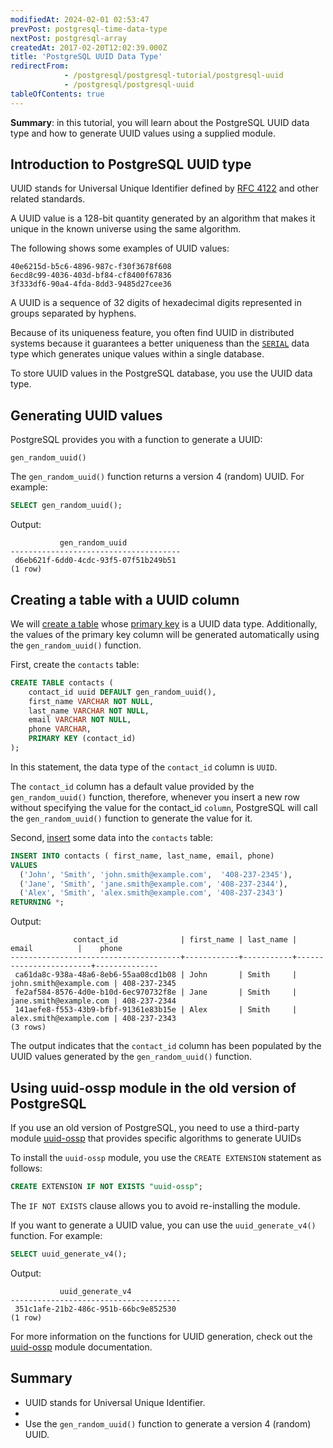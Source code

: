 ```yaml
---
modifiedAt: 2024-02-01 02:53:47
prevPost: postgresql-time-data-type
nextPost: postgresql-array
createdAt: 2017-02-20T12:02:39.000Z
title: 'PostgreSQL UUID Data Type'
redirectFrom: 
            - /postgresql/postgresql-tutorial/postgresql-uuid
            - /postgresql/postgresql-uuid
tableOfContents: true
---
```



**Summary**: in this tutorial, you will learn about the PostgreSQL UUID data type and how to generate UUID values using a supplied module.

## Introduction to PostgreSQL UUID type

UUID stands for Universal Unique Identifier defined by [RFC 4122](https://tools.ietf.org/html/rfc4122) and other related standards.

A UUID value is a 128-bit quantity generated by an algorithm that makes it unique in the known universe using the same algorithm.

The following shows some examples of UUID values:

```text
40e6215d-b5c6-4896-987c-f30f3678f608
6ecd8c99-4036-403d-bf84-cf8400f67836
3f333df6-90a4-4fda-8dd3-9485d27cee36
```

A UUID is a sequence of 32 digits of hexadecimal digits represented in groups separated by hyphens.

Because of its uniqueness feature, you often find UUID in distributed systems because it guarantees a better uniqueness than the [`SERIAL`](/postgresql/postgresql-serial) data type which generates unique values within a single database.

To store UUID values in the PostgreSQL database, you use the UUID data type.

## Generating UUID values

PostgreSQL provides you with a function to generate a UUID:

```
gen_random_uuid()
```

The `gen_random_uuid()` function returns a version 4 (random) UUID. For example:

```sql
SELECT gen_random_uuid();
```

Output:

```
           gen_random_uuid
--------------------------------------
 d6eb621f-6dd0-4cdc-93f5-07f51b249b51
(1 row)
```

## Creating a table with a UUID column

We will [create a table](/postgresql/postgresql-create-table) whose [primary key](/postgresql/postgresql-tutorial/postgresql-primary-key) is a UUID data type. Additionally, the values of the primary key column will be generated automatically using the `gen_random_uuid()` function.

First, create the `contacts` table:

```sql
CREATE TABLE contacts (
    contact_id uuid DEFAULT gen_random_uuid(),
    first_name VARCHAR NOT NULL,
    last_name VARCHAR NOT NULL,
    email VARCHAR NOT NULL,
    phone VARCHAR,
    PRIMARY KEY (contact_id)
);
```

In this statement, the data type of the `contact_id` column is `UUID`.

The `contact_id` column has a default value provided by the `gen_random_uuid()` function, therefore, whenever you insert a new row without specifying the value for the contact_id `column`, PostgreSQL will call the `gen_random_uuid()` function to generate the value for it.

Second, [insert](/postgresql/postgresql-insert) some data into the `contacts` table:

```sql
INSERT INTO contacts ( first_name, last_name, email, phone)
VALUES
  ('John', 'Smith', 'john.smith@example.com',  '408-237-2345'),
  ('Jane', 'Smith', 'jane.smith@example.com', '408-237-2344'),
  ('Alex', 'Smith', 'alex.smith@example.com', '408-237-2343')
RETURNING *;
```

Output:

```
              contact_id              | first_name | last_name |         email          |    phone
--------------------------------------+------------+-----------+------------------------+--------------
 ca61da8c-938a-48a6-8eb6-55aa08cd1b08 | John       | Smith     | john.smith@example.com | 408-237-2345
 fe2af584-8576-4d0e-b10d-6ec970732f8e | Jane       | Smith     | jane.smith@example.com | 408-237-2344
 141aefe8-f553-43b9-bfbf-91361e83b15e | Alex       | Smith     | alex.smith@example.com | 408-237-2343
(3 rows)
```

The output indicates that the `contact_id` column has been populated by the UUID values generated by the `gen_random_uuid()` function.

## Using uuid-ossp module in the old version of PostgreSQL

If you use an old version of PostgreSQL, you need to use a third-party module [uuid-ossp](https://www.postgresql.org/docs/16/uuid-ossp.html) that provides specific algorithms to generate UUIDs

To install the `uuid-ossp` module, you use the `CREATE EXTENSION` statement as follows:

```sql
CREATE EXTENSION IF NOT EXISTS "uuid-ossp";
```

The `IF NOT EXISTS` clause allows you to avoid re-installing the module.

If you want to generate a UUID value, you can use the `uuid_generate_v4()` function. For example:

```sql
SELECT uuid_generate_v4();
```

Output:

```
           uuid_generate_v4
--------------------------------------
 351c1afe-21b2-486c-951b-66bc9e852530
(1 row)
```

For more information on the functions for UUID generation, check out the [uuid-ossp](https://www.postgresql.org/docs/9.5/static/uuid-ossp.html) module documentation.

## Summary

- UUID stands for Universal Unique Identifier.
-
- Use the `gen_random_uuid()` function to generate a version 4 (random) UUID.
